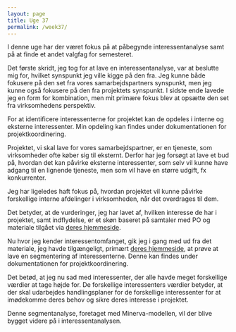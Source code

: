 ```yaml
---
layout: page
title: Uge 37
permalink: /week37/
---
```

I denne uge har der været fokus på at påbegynde interessentanalyse samt på at finde et andet valgfag for semesteret.

Det første skridt, jeg tog for at lave en interessentanalyse, var at beslutte mig for, hvilket synspunkt jeg ville kigge på den fra. Jeg kunne både fokusere på den set fra vores samarbejdspartners synspunkt, men jeg kunne også fokusere på den fra projektets synspunkt. I sidste ende lavede jeg en form for kombination, men mit primære fokus blev at opsætte den set fra virksomhedens perspektiv.

For at identificere interessenterne for projektet kan de opdeles i interne og eksterne interessenter. Min opdeling kan findes under dokumentationen for projektkoordinering.

Projektet, vi skal lave for vores samarbejdspartner, er en tjeneste, som virksomheder ofte køber sig til eksternt. Derfor har jeg forsøgt at lave et bud på, hvordan det kan påvirke eksterne interessenter, som selv vil kunne have adgang til en lignende tjeneste, men som vil have en større udgift, fx konkurrenter.

Jeg har ligeledes haft fokus på, hvordan projektet vil kunne påvirke forskellige interne afdelinger i virksomheden, når det overdrages til dem.

Det betyder, at de vurderinger, jeg har lavet af, hvilken interesse de har i projektet, samt indflydelse, er et skøn baseret på samtaler med PO og materiale tilgået via <a href="https://norlys.dk/om-norlys/baeredygtighed/" target="_blank">deres hjemmeside</a>.

Nu hvor jeg kender interessentomfanget, gik jeg i gang med ud fra det materiale, jeg havde tilgængeligt, primært <a href="https://norlys.dk/om-norlys/baeredygtighed/" target="_blank">deres hjemmeside</a>, at prøve at lave en segmentering af interessenterne. Denne kan findes under dokumentationen for projektkoordinering.

Det betød, at jeg nu sad med interessenter, der alle havde meget forskellige værdier at tage højde for. De forskellige interessenters værdier betyder, at der skal udarbejdes handlingsplaner for de forskellige interessenter for at imødekomme deres behov og sikre deres interesse i projektet.

Denne segmentanalyse, foretaget med Minerva-modellen, vil der blive bygget videre på i interessentanalysen.